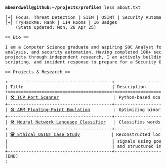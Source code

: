 <pre>

<strong>mbeardwell@github</strong>:<strong>~/projects/profile</strong>$ less about.txt

[+] Focus: Threat Detection | SIEM | OSINT | Security Automation
[+] TryHackMe: Rank | 114 Rooms | 16 Badges
    (Stats updated: Mon, 28 Apr 25)

== Bio ==

I am a Computer Science graduate and aspiring SOC Analyst focused on threat detection, OSINT, log
analysis, and security automation. Having completed 100+ security rooms on TryHackMe and technical
projects through independent research, I am actively building practical skills in network security,
scripting, and incident response to prepare for a Security Operations role.

== Projects & Research ==

+----------------------------------------+-----------------------------------------------------------+
| Title                                  | Description                                               |
+========================================+===========================================================+
| <a href="https://github.com/mbeardwell/simple-port-scanner">🛠 TCP Port Scanner</a>                     | Python-based scanner to detect open ports & live hosts.   |
+----------------------------------------+-----------------------------------------------------------+
| <a href="https://github.com/mbeardwell/arm-fp-emu">🛠 ARM Floating-Point Emulation</a>         | Optimizing binary instrumentation in ARM Linux.           |
+----------------------------------------+-----------------------------------------------------------+
| <a href="https://github.com/mbeardwell/language-guesser">🛠 Neural Network Language Classifier</a>   | Classifies words into languages using a simple ML model.  |
+----------------------------------------+-----------------------------------------------------------+
| <a href="https://github.com/mbeardwell/osint-i3-case-study">🕵️ Ethical OSINT Case Study</a>            | Reconstructed location and identity from minimal public   |
|                                        | signals using posterised video frames, satellite imagery, |
|                                        | and structured inference under the I3 model.              |
+----------------------------------------+-----------------------------------------------------------+
(END)
:
</pre>
